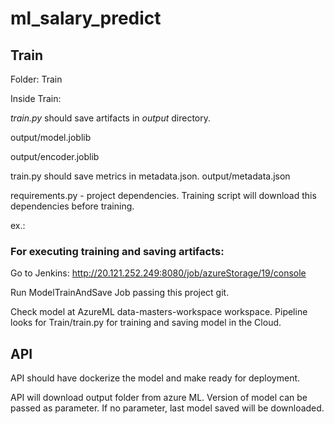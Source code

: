 # ml_salary_predict

## Train
Folder: Train

Inside Train:

*train.py* should save artifacts in *output* directory.

output/model.joblib

output/encoder.joblib

train.py should save metrics in metadata.json.
output/metadata.json

requirements.py - project dependencies. Training script will download this dependencies before training.

ex.:

### For executing training and saving artifacts:
Go to Jenkins:
http://20.121.252.249:8080/job/azureStorage/19/console

Run ModelTrainAndSave Job passing this project git.

Check model at AzureML data-masters-workspace workspace.
Pipeline looks for Train/train.py for training and saving model in the Cloud.

## API

API should have dockerize the model and make ready for deployment.

API will download output folder from azure ML. Version of model can be passed as parameter. If no parameter, last model saved will be downloaded.
